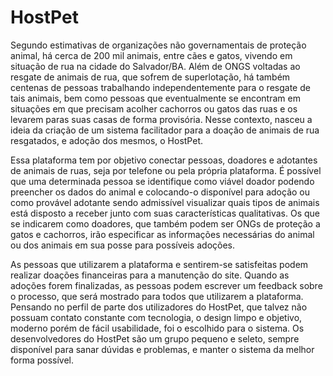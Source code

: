 # HostPet

Segundo estimativas de organizações não governamentais de proteção animal, há cerca de 200 mil animais, entre cães e gatos, vivendo em situação de rua na cidade do Salvador/BA. Além de ONGS voltadas ao resgate de animais de rua, que sofrem de superlotação, há também centenas de pessoas trabalhando independentemente para o resgate de tais animais, bem como pessoas que eventualmente se encontram em situações em que precisam acolher cachorros ou gatos das ruas e os levarem paras suas casas de forma provisória. Nesse contexto, nasceu a ideia da criação de um sistema facilitador para a doação de animais de rua resgatados, e adoção dos mesmos, o HostPet.

Essa plataforma tem por objetivo conectar pessoas, doadores e adotantes de animais de ruas, seja por telefone ou pela própria plataforma. É possível que uma determinada pessoa se identifique como viável doador podendo preencher os dados do animal e colocando-o disponível para adoção ou como provável adotante sendo admissível visualizar quais tipos de animais está disposto a receber junto com suas características qualitativas. Os que se indicarem como doadores, que também podem ser ONGs de proteção a gatos e cachorros, irão especificar as informações necessárias do animal ou dos animais em sua posse para possíveis adoções.

As pessoas que utilizarem a plataforma e sentirem-se satisfeitas podem realizar doações financeiras para a manutenção do site. Quando as adoções forem finalizadas, as pessoas podem escrever um feedback sobre o processo, que será mostrado para todos que utilizarem a plataforma. Pensando no perfil de parte dos utilizadores do HostPet, que talvez não possuam contato constante com tecnologia, o design limpo e objetivo, moderno porém de fácil usabilidade, foi o escolhido para  o sistema. Os desenvolvedores do HostPet são um grupo pequeno e seleto, sempre disponível para sanar dúvidas e problemas, e manter o sistema da melhor forma possível. 
